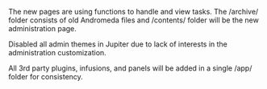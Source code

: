 The new pages are using functions to handle and view tasks.
The /archive/ folder consists of old Andromeda files and /contents/ folder will be the new administration page.

Disabled all admin themes in Jupiter due to lack of interests in the administration customization.

All 3rd party plugins, infusions, and panels will be added in a single /app/ folder for consistency.


